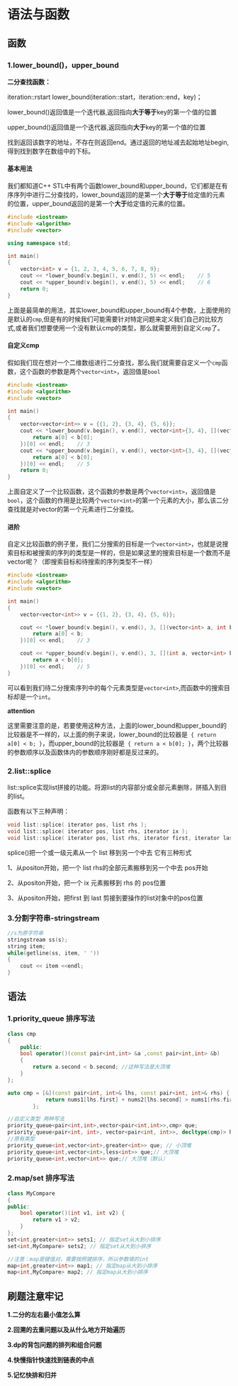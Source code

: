 # 语法与函数

## 函数

### 1.lower_bound()，upper_bound

**二分查找函数：**

iteration::rstart    lower_bound(iteration::start，iteration::end，key)；

lower_bound()返回值是一个迭代器,返回指向**大于等于**key的第一个值的位置

upper_bound()返回值是一个迭代器,返回指向**大于**key的第一个值的位置

找到返回该数字的地址，不存在则返回end。通过返回的地址减去起始地址begin,得到找到数字在数组中的下标。



#### 基本用法

我们都知道C++ STL中有两个函数lower_bound和upper_bound，它们都是在有序序列中进行二分查找的，lower_bound返回的是第一个**大于等于**给定值的元素的位置，upper_bound返回的是第一个**大于**给定值的元素的位置。

```cpp
#include <iostream>
#include <algorithm>
#include <vector>

using namespace std;

int main()
{
    vector<int> v = {1, 2, 3, 4, 5, 6, 7, 8, 9};
    cout << *lower_bound(v.begin(), v.end(), 5) << endl;    // 5
    cout << *upper_bound(v.begin(), v.end(), 5) << endl;    // 6
    return 0;
}
```

上面是最简单的用法，其实lower_bound和upper_bound有4个参数，上面使用的是默认的`cmp`,但是有的时候我们可能需要针对特定问题来定义我们自己的比较方式,或者我们想要使用一个没有默认cmp的类型，那么就需要用到自定义`cmp`了。

#### 自定义cmp

假如我们现在想对一个二维数组进行二分查找，那么我们就需要自定义一个`cmp`函数，这个函数的参数是两个`vector<int>`，返回值是`bool`

```cpp
#include <iostream>
#include <algorithm>
#include <vector>

int main()
{
    vector<vector<int>> v = {{1, 2}, {3, 4}, {5, 6}};
    cout << *lower_bound(v.begin(), v.end(), vector<int>{3, 4}, [](vector<int> a, vector<int> b) {
        return a[0] < b[0];
    })[0] << endl;    // 3
    cout << *upper_bound(v.begin(), v.end(), vector<int>{3, 4}, [](vector<int> a, vector<int> b) {
        return a[0] < b[0];
    })[0] << endl;    // 5
    return 0;
}
```

上面自定义了一个比较函数，这个函数的参数是两个`vector<int>`，返回值是`bool`，这个函数的作用是比较两个`vector<int>`的第一个元素的大小，那么该二分查找就是对vector的第一个元素进行二分查找。

#### 进阶

自定义比较函数的例子里，我们二分搜索的目标是一个`vector<int>`，也就是说搜索目标和被搜索的序列的类型是一样的，但是如果这里的搜索目标是一个数而不是vector呢？（即搜索目标和待搜索的序列类型不一样）

```cpp
#include <iostream>
#include <algorithm>
#include <vector>

int main()
{
    vector<vector<int>> v = {{1, 2}, {3, 4}, {5, 6}};

    cout << *lower_bound(v.begin(), v.end(), 3, [](vector<int> a, int b) {
        return a[0] < b;
    })[0] << endl;    // 3

    cout << *upper_bound(v.begin(), v.end(), 3, [](int a, vector<int> b) {
        return a < b[0];
    })[0] << endl;    // 5
}
```

可以看到我们待二分搜索序列中的每个元素类型是`vector<int>`,而函数中的搜索目标却是一个`int`。

**attention**

这里需要注意的是，若要使用这种方法，上面的lower_bound和upper_bound的比较器是不一样的，以上面的例子来说，lower_bound的比较器是` { return a[0] < b; }`，而upper_bound的比较器是` { return a < b[0]; }`，两个比较器的参数顺序以及函数体内的参数顺序刚好都是反过来的。

### 2.list::splice

list::splice实现list拼接的功能。将源list的内容部分或全部元素删除，拼插入到目的list。

函数有以下三种声明：

```cpp
void list::splice( iterator pos, list rhs );
void list::splice( iterator pos, list rhs, iterator ix ); 
void list::splice( iterator pos, list rhs, iterator first, iterator last );
```

splice()把一个或一级元素从一个 list 移到另一个中去 它有三种形式

1、从positon开始，把一个 list  rhs的全部元素搬移到另一个中去 pos开始

2、从positon开始，把一个 ix 元素搬移到 rhs 的 pos位置

3、从positon开始，把first 到 last 剪接到要操作的list对象中的pos位置

### 3.分割字符串-stringstream

```cpp
//s为原字符串
stringstream ss(s);
string item;
while(getline(ss, item, ' '))
{
    cout << item <<endl;
}
```



## 语法

### 1.priority_queue 排序写法

```cpp
class cmp
{
    public:
    bool operator()(const pair<int,int> &a ,const pair<int,int> &b)
    {
        return a.second < b.second; //这种写法是大顶堆
    }
};

auto cmp = [&](const pair<int, int>& lhs, const pair<int, int>& rhs) {
            return nums1[lhs.first] + nums2[lhs.second] > nums1[rhs.first] + nums2[rhs.second];
        };

//自定义类型 两种写法
priority_queue<pair<int,int>,vector<pair<int,int>>,cmp> que;
priority_queue<pair<int, int>, vector<pair<int, int>>, decltype(cmp)> heap(cmp);
//原有类型
priority_queue<int,vector<int>,greater<int>> que; // 小顶堆
priority_queue<int,vector<int>,less<int>> que;// 大顶堆
priority_queue<int,vector<int>> que;// 大顶堆（默认）
```



### 2.map/set 排序写法

```cpp
class MyCompare 
{
public:
    bool operator()(int v1, int v2) {
        return v1 > v2;
    }
};
set<int,greater<int>> sets1; // 指定set从大到小排序
set<int,MyCompare> sets2; // 指定set从大到小排序

//注意：map是键值对，需要按照键排序，所以参数填的int
map<int,greater<int>> map1; // 指定map从大到小排序
map<int,MyCompare> map2; // 指定map从大到小排序
```





## 刷题注意牢记

**1.二分的左右最小值怎么算**

**2.回溯的去重问题以及从什么地方开始遍历**

**3.dp的背包问题的排列和组合问题**

**4.快慢指针快速找到链表的中点**

**5.记忆快排和归并**